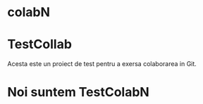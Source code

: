 # colabN
# TestCollab
Acesta este un proiect de test pentru a exersa colaborarea in Git.
# Noi suntem TestColabN